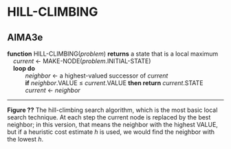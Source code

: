 # HILL-CLIMBING

## AIMA3e
__function__ HILL-CLIMBING(_problem_) __returns__ a state that is a local maximum  
&emsp;_current_ &larr; MAKE\-NODE(_problem_.INITIAL\-STATE)  
&emsp;__loop do__  
&emsp;&emsp;&emsp;_neighbor_ &larr; a highest\-valued successor of _current_  
&emsp;&emsp;&emsp;__if__ _neighbor_.VALUE &le; _current_.VALUE __then return__ _current_.STATE  
&emsp;&emsp;&emsp;_current_ &larr; _neighbor_

---
__Figure ??__ The hill\-climbing search algorithm, which is the most basic local search technique. At each step the current node is replaced by the best neighbor; in this version, that means the neighbor with the highest VALUE, but if a heuristic cost estimate _h_ is used, we would find the neighbor with the lowest _h_.
